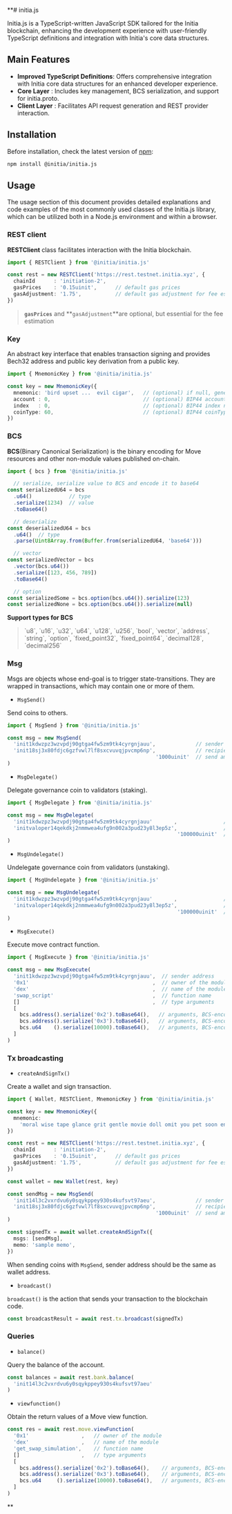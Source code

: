**# initia.js

Initia.js is a TypeScript-written JavaScript SDK tailored for the Initia blockchain, enhancing the development experience with user-friendly TypeScript definitions and integration with Initia's core data structures.

## Main Features

- **Improved TypeScript Definitions**: Offers comprehensive integration with Initia core data structures for an enhanced developer experience.
- **Core Layer**                     : Includes key management, BCS serialization, and support for initia.proto.
- **Client Layer**                   : Facilitates API request generation and REST provider interaction.

## Installation

Before installation, check the latest version of [npm](https://www.npmjs.com/package/@initia/initia.js): &#x20;

```bash
npm install @initia/initia.js
```

## Usage

The usage section of this document provides detailed explanations and code examples of the most commonly used classes of the Initia.js library, which can be utilized both in a Node.js environment and within a browser.

### REST client&#x20;

**RESTClient** class facilitates interaction with the Initia blockchain.

```typescript
import { RESTClient } from '@initia/initia.js'

const rest = new RESTClient('https://rest.testnet.initia.xyz', {
  chainId      : 'initiation-2',
  gasPrices    : '0.15uinit',      // default gas prices
  gasAdjustment: '1.75',           // default gas adjustment for fee estimation
})
```

> **`gasPrices`** and **`gasAdjustment`**are optional, but essential for the fee estimation

### Key

An abstract key interface that enables transaction signing and provides Bech32 address and public key derivation from a public key.&#x20;

```typescript
import { MnemonicKey } from '@initia/initia.js'

const key = new MnemonicKey({
  mnemonic: 'bird upset ...  evil cigar',   // (optional) if null, generate a new Mnemonic key
  account : 0,                              // (optional) BIP44 account number. default = 0
  index   : 0,                              // (optional) BIP44 index number. default = 0
  coinType: 60,                             // (optional) BIP44 coinType. default = 60
})
```

### BCS

**BCS**(Binary Canonical Serialization) is the binary encoding for Move resources and other non-module values published on-chain. &#x20;

```typescript
import { bcs } from '@initia/initia.js'

  // serialize, serialize value to BCS and encode it to base64
const serializedU64 = bcs
  .u64()            // type
  .serialize(1234)  // value
  .toBase64()

  // deserialize
const deserializedU64 = bcs
  .u64()  // type
  .parse(Uint8Array.from(Buffer.from(serializedU64, 'base64')))

  // vector
const serializedVector = bcs
  .vector(bcs.u64())
  .serialize([123, 456, 789])
  .toBase64()

  // option
const serializedSome = bcs.option(bcs.u64()).serialize(123)
const serializedNone = bcs.option(bcs.u64()).serialize(null)
```

**Support types for BCS**

> \`u8\`, \`u16\`, \`u32\`, \`u64\`, \`u128\`, \`u256\`, \`bool\`, \`vector\`, \`address\`, \`string\`, \`option\`, \`fixed_point32\`, \`fixed_point64\`, \`decimal128\`, \`decimal256\`

### Msg&#x20;

Msgs are objects whose end-goal is to trigger state-transitions. They are wrapped in transactions, which may contain one or more of them.

- `MsgSend()`&#x20;

Send coins to others.

```typescript
import { MsgSend } from '@initia/initia.js'

const msg = new MsgSend(
  'init1kdwzpz3wzvpdj90gtga4fw5zm9tk4cyrgnjauu',             // sender address
  'init18sj3x80fdjc6gzfvwl7lf8sxcvuvqjpvcmp6np',             // recipient address
                                                '1000uinit'  // send amount
)
```

- `MsgDelegate()`

Delegate governance coin to validators (staking).

```typescript
import { MsgDelegate } from '@initia/initia.js'

const msg = new MsgDelegate(
  'init1kdwzpz3wzvpdj90gtga4fw5zm9tk4cyrgnjauu'       ,               // delegator address
  'initvaloper14qekdkj2nmmwea4ufg9n002a3pud23y8l3ep5z',               // validator's operator (valoper) address
                                                       '100000uinit'  // delegate amount
)
```

- `MsgUndelegate()`

Undelegate governance coin from validators (unstaking).

```typescript
import { MsgUndelegate } from '@initia/initia.js'

const msg = new MsgUndelegate(
  'init1kdwzpz3wzvpdj90gtga4fw5zm9tk4cyrgnjauu'       ,               // delegator address
  'initvaloper14qekdkj2nmmwea4ufg9n002a3pud23y8l3ep5z',               // validator's operator (valoper) address
                                                       '100000uinit'  // undelegate amount
)
```

- `MsgExecute()`

Execute move contract function.

```typescript
import { MsgExecute } from '@initia/initia.js'

const msg = new MsgExecute(
  'init1kdwzpz3wzvpdj90gtga4fw5zm9tk4cyrgnjauu',  // sender address
  '0x1'                                        ,  // owner of the module
  'dex'                                        ,  // name of the module
  'swap_script'                                ,  // function name
  []                                           ,  // type arguments
  [
    bcs.address().serialize('0x2').toBase64(),   // arguments, BCS-encoded
    bcs.address().serialize('0x3').toBase64(),   // arguments, BCS-encoded
    bcs.u64    ().serialize(10000).toBase64(),   // arguments, BCS-encoded
  ]
)
```

### Tx broadcasting&#x20;

- `createAndSignTx()`

Create a wallet and sign transaction. &#x20;

```typescript
import { Wallet, RESTClient, MnemonicKey } from '@initia/initia.js'

const key = new MnemonicKey({
  mnemonic: 
    'moral wise tape glance grit gentle movie doll omit you pet soon enter year funny gauge digital supply cereal city ring egg repair coyote',
})

const rest = new RESTClient('https://rest.testnet.initia.xyz', {
  chainId      : 'initiation-2',
  gasPrices    : '0.15uinit',      // default gas prices
  gasAdjustment: '1.75',           // default gas adjustment for fee estimation
})

const wallet = new Wallet(rest, key)

const sendMsg = new MsgSend(
  'init14l3c2vxrdvu6y0sqykppey930s4kufsvt97aeu',             // sender address
  'init18sj3x80fdjc6gzfvwl7lf8sxcvuvqjpvcmp6np',             // recipient address
                                                '1000uinit'  // send amount
)

const signedTx = await wallet.createAndSignTx({
  msgs: [sendMsg],
  memo: 'sample memo',
})
```

When sending coins with `MsgSend`, sender address should be the same as wallet address.

- `broadcast()`

`broadcast()` is the action that sends your transaction to the blockchain code.

```typescript
const broadcastResult = await rest.tx.broadcast(signedTx)
```

### Queries&#x20;

- `balance()`

Query the balance of the account.

```typescript
const balances = await rest.bank.balance(
  'init14l3c2vxrdvu6y0sqykppey930s4kufsvt97aeu'
)
```

- `viewfunction()`

Obtain the return values of a Move view function.

```typescript
const res = await rest.move.viewFunction(
  '0x1'                 ,   // owner of the module
  'dex'                 ,   // name of the module
  'get_swap_simulation',    // function name
  []                    ,   // type arguments
  [
    bcs.address().serialize('0x2').toBase64(),    // arguments, BCS-encoded
    bcs.address().serialize('0x3').toBase64(),    // arguments, BCS-encoded
    bcs.u64     ().serialize(10000).toBase64(),   // arguments, BCS-encoded
  ]
)
```
**
